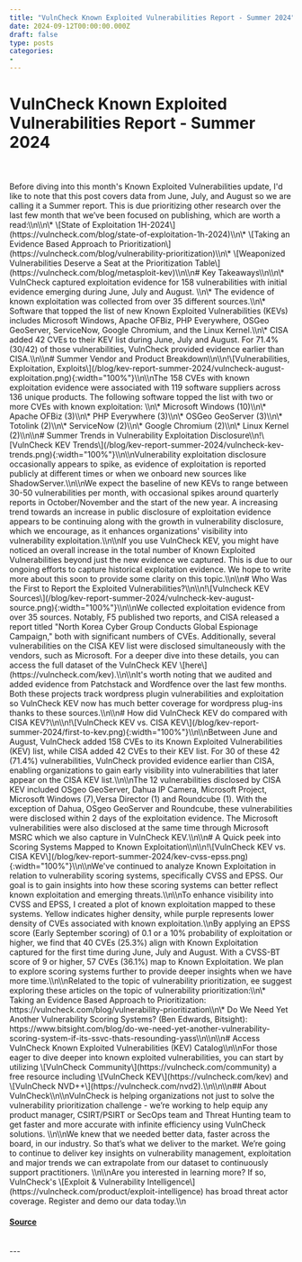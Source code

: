 ```yaml
---
title: "VulnCheck Known Exploited Vulnerabilities Report - Summer 2024"
date: 2024-09-12T00:00:00.000Z
draft: false
type: posts
categories: 
- 
---
```

# VulnCheck Known Exploited Vulnerabilities Report - Summer 2024

<br/>

<br/>
Before diving into this month's Known Exploited Vulnerabilities update, I'd like to note that this post covers data from June, July, and August so we are calling it a Summer report. This is due prioritizing other research over the last few month that we’ve been focused on publishing, which are worth a read:\\n\\n\* \[State of Exploitation 1H-2024\](https://vulncheck.com/blog/state-of-exploitation-1h-2024)\\n\* \[Taking an Evidence Based Approach to Prioritization\](https://vulncheck.com/blog/vulnerability-prioritization)\\n\* \[Weaponized Vulnerabilities Deserve a Seat at the Prioritization Table\](https://vulncheck.com/blog/metasploit-kev)\\n\\n# Key Takeaways\\n\\n\* VulnCheck captured exploitation evidence for 158 vulnerabilities with initial evidence emerging during June, July and August. \\n\* The evidence of known exploitation was collected from over 35 different sources.\\n\* Software that topped the list of new Known Exploited Vulnerabilities (KEVs) includes Microsoft Windows, Apache OFBiz, PHP Everywhere, OSGeo GeoServer, ServiceNow, Google Chromium, and the Linux Kernel.\\n\* CISA added 42 CVEs to their KEV list during June, July and August. For 71.4% (30/42) of those vulnerabilities, VulnCheck provided evidence earlier than CISA.\\n\\n# Summer Vendor and Product Breakdown\\n\\n!\[Vulnerabilities, Exploitation, Exploits\](/blog/kev-report-summer-2024/vulncheck-august-exploitation.png){:width="100%"}\\n\\nThe 158 CVEs with known exploitation evidence were associated with 119 software suppliers across 136 unique products. The following software topped the list with two or more CVEs with known exploitation: \\n\* Microsoft Windows (10)\\n\* Apache OFBiz (3)\\n\* PHP Everywhere (3)\\n\* OSGeo GeoServer (3)\\n\* Totolink (2)\\n\* ServiceNow (2)\\n\* Google Chromium (2)\\n\* Linux Kernel (2)\\n\\n# Summer Trends in Vulnerability Exploitation Disclosure\\n!\[VulnCheck KEV Trends\](/blog/kev-report-summer-2024/vulncheck-kev-trends.png){:width="100%"}\\n\\nVulnerability exploitation disclosure occasionally appears to spike, as evidence of exploitation is reported publicly at different times or when we onboard new sources like ShadowServer.\\n\\nWe expect the baseline of new KEVs to range between 30-50 vulnerabilities per month, with occasional spikes around quarterly reports in October/November and the start of the new year. A increasing trend towards an increase in public disclosure of exploitation evidence appears to be continuing along with the growth in vulnerability disclosure, which we encourage, as it enhances organizations' visibility into vulnerability exploitation.\\n\\nIf you use VulnCheck KEV, you might have noticed an overall increase in the total number of Known Exploited Vulnerabilities beyond just the new evidence we captured. This is due to our ongoing efforts to capture historical exploitation evidence. We hope to write more about this soon to provide some clarity on this topic.\\n\\n# Who Was the First to Report the Exploited Vulnerabilities?\\n\\n!\[Vulncheck KEV Sources\](/blog/kev-report-summer-2024/vulncheck-kev-august-source.png){:width="100%"}\\n\\nWe collected exploitation evidence from over 35 sources. Notably, F5 published two reports, and CISA released a report titled "North Korea Cyber Group Conducts Global Espionage Campaign," both with significant numbers of CVEs. Additionally, several vulnerabilities on the CISA KEV list were disclosed simultaneously with the vendors, such as Microsoft. For a deeper dive into these details, you can access the full dataset of the VulnCheck KEV \[here\](https://vulncheck.com/kev).\\n\\nIt's worth noting that we audited and added evidence from Patchstack and Wordfence over the last few months. Both these projects track wordpress plugin vulnerabilities and exploitation so VulnCheck KEV now has much better coverage for wordpress plug-ins thanks to these sources.\\n\\n# How did VulnCheck KEV do compared with CISA KEV?\\n\\n!\[VulnCheck KEV vs. CISA KEV\](/blog/kev-report-summer-2024/first-to-kev.png){:width="100%"}\\n\\nBetween June and August, VulnCheck added 158 CVEs to its Known Exploited Vulnerabilities (KEV) list, while CISA added 42 CVEs to their KEV list. For 30 of these 42 (71.4%) vulnerabilities, VulnCheck provided evidence earlier than CISA, enabling organizations to gain early visibility into vulnerabilities that later appear on the CISA KEV list.\\n\\nThe 12 vulnerabilities disclosed by CISA KEV included OSgeo GeoServer, Dahua IP Camera, Microsoft Project, Microsoft Windows (7),Versa Director (1) and Roundcube (1). With the exception of Dahua, OSgeo GeoServer and Roundcube, these vulnerabilities were disclosed within 2 days of the exploitation evidence. The Microsoft vulnerabilities were also disclosed at the same time through Microsoft MSRC which we also capture in VulnCheck KEV.\\n\\n# A Quick peek into Scoring Systems Mapped to Known Exploitation\\n\\n!\[VulnCheck KEV vs. CISA KEV\](/blog/kev-report-summer-2024/kev-cvss-epss.png){:width="100%"}\\n\\nWe've continued to analyze Known Exploitation in relation to vulnerability scoring systems, specifically CVSS and EPSS. Our goal is to gain insights into how these scoring systems can better reflect known exploitation and emerging threats.\\n\\nTo enhance visibility into CVSS and EPSS, I created a plot of known exploitation mapped to these systems. Yellow indicates higher density, while purple represents lower density of CVEs associated with known exploitation.\\nBy applying an EPSS score (Early September scoring) of 0.1 or a 10% probability of exploitation or higher, we find that 40 CVEs (25.3%) align with Known Exploitation captured for the first time during June, July and August. With a CVSS-BT score of 9 or higher, 57 CVEs (36.1%) map to Known Exploitation. We plan to explore scoring systems further to provide deeper insights when we have more time.\\n\\nRelated to the topic of vulnerability prioritization, ee suggest exploring these articles on the topic of vulnerability prioritization:\\n\* Taking an Evidence Based Approach to Prioritization: https://vulncheck.com/blog/vulnerability-prioritization\\n\* Do We Need Yet Another Vulnerability Scoring Systems? (Ben Edwards, Bitsight): https://www.bitsight.com/blog/do-we-need-yet-another-vulnerability-scoring-system-if-its-ssvc-thats-resounding-yass\\n\\n\\n# Access VulnCheck Known Exploited Vulnerabilities (KEV) Catalog\\n\\nFor those eager to dive deeper into known exploited vulnerabilities, you can start by utilizing \[VulnCheck Community\](https://vulncheck.com/community) a free resource including \[VulnCheck KEV\](https://vulncheck.com/kev) and \[VulnCheck NVD++\](https://vulncheck.com/nvd2).\\n\\n\\n## About VulnCheck\\n\\nVulnCheck is helping organizations not just to solve the vulnerability prioritization challenge - we’re working to help equip any product manager, CSIRT/PSIRT or SecOps team and Threat Hunting team to get faster and more accurate with infinite efficiency using VulnCheck solutions. \\n\\nWe knew that we needed better data, faster across the board, in our industry. So that’s what we deliver to the market. We’re going to continue to deliver key insights on vulnerability management, exploitation and major trends we can extrapolate from our dataset to continuously support practitioners. \\n\\nAre you interested in learning more? If so, VulnCheck's \[Exploit & Vulnerability Intelligence\](https://vulncheck.com/product/exploit-intelligence) has broad threat actor coverage. Register and demo our data today.\\n

#### [Source](https://vulncheck.com/blog/kev-report-summer-2024)

<br/>
---
